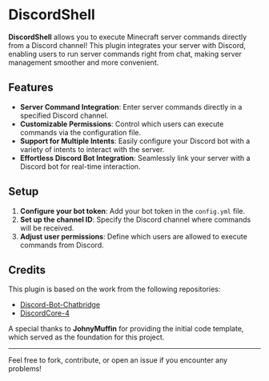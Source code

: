# DiscordShell

**DiscordShell** allows you to execute Minecraft server commands directly from a Discord channel! This plugin integrates your server with Discord, enabling users to run server commands right from chat, making server management smoother and more convenient.

## Features

- **Server Command Integration**: Enter server commands directly in a specified Discord channel.
- **Customizable Permissions**: Control which users can execute commands via the configuration file.
- **Support for Multiple Intents**: Easily configure your Discord bot with a variety of intents to interact with the server.
- **Effortless Discord Bot Integration**: Seamlessly link your server with a Discord bot for real-time interaction.

## Setup

1. **Configure your bot token**: Add your bot token in the `config.yml` file.
2. **Set up the channel ID**: Specify the Discord channel where commands will be received.
3. **Adjust user permissions**: Define which users are allowed to execute commands from Discord.

## Credits

This plugin is based on the work from the following repositories:

- [Discord-Bot-Chatbridge](https://github.com/retromcorg/Discord-Bot-Chatbridge)
- [DiscordCore-4](https://github.com/retromcorg/DiscordCore-4)

A special thanks to **JohnyMuffin** for providing the initial code template, which served as the foundation for this project.


---

Feel free to fork, contribute, or open an issue if you encounter any problems!
